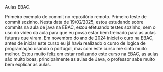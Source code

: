 Aulas EBAC.

Primeiro exemplo de commit no repositório remoto.
Primeiro teste de commit sozinho.
Nesta data de 19/02/2025, estou estudando sobre commits na aula de java na EBAC, estou efetuando testes sozinho, sem o uso do vídeo da aula para que eu possa estar bem treinado para as aulas futuras que viram.
Em novembro do ano de 2024 iniciei o curo na EBAC, antes de iniciar este curso eu já havia realizado o curso de logica de programação usando o portugol, mas com este curso me sinto muito melhor. 
Estou muito feliz em estar realizando este curso na EBAC, as aulas são muito boas, principalmente as aulas de Java, o professor sabe muito bem explicar as aulas.